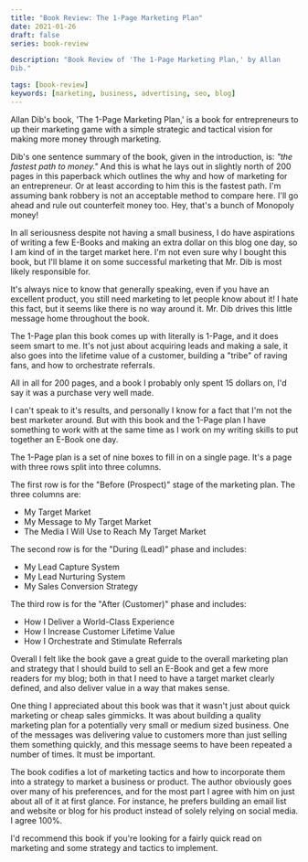 ```yaml
---
title: "Book Review: The 1-Page Marketing Plan"
date: 2021-01-26
draft: false
series: book-review

description: "Book Review of 'The 1-Page Marketing Plan,' by Allan
Dib."

tags: [book-review]
keywords: [marketing, business, advertising, seo, blog]
---
```


Allan Dib's book, 'The 1-Page Marketing Plan,' is a book for
entrepreneurs to up their marketing game with a simple strategic and
tactical vision for making more money through marketing.

Dib's one sentence summary of the book, given in the introduction, is:
*"the fastest path to money."* And this is what he lays out in
slightly north of 200 pages in this paperback which outlines the why
and how of marketing for an entrepreneur.  Or at least according to
him this is the fastest path.  I'm assuming bank robbery is not an
acceptable method to compare here.  I'll go ahead and rule out
counterfeit money too.  Hey, that's a bunch of Monopoly money!

In all seriousness despite not having a small business, I do have
aspirations of writing a few E-Books and making an extra dollar on this
blog one day, so I am kind of in the target market here.  I'm not even
sure why I bought this book, but I'll blame it on some successful
marketing that Mr. Dib is most likely responsible for.

It's always nice to know that generally speaking, even if you have an
excellent product, you still need marketing to let people know about
it!  I hate this fact, but it seems like there is no way around it.
Mr. Dib drives this little message home throughout the book.

The 1-Page plan this book comes up with literally is 1-Page, and it
does seem smart to me.  It's not just about acquiring leads and making
a sale, it also goes into the lifetime value of a customer, building a
"tribe" of raving fans, and how to orchestrate referrals.

All in all for 200 pages, and a book I probably only spent 15 dollars
on, I'd say it was a purchase very well made.

I can't speak to it's results, and personally I know for a fact that
I'm not the best marketer around.  But with this book and the 1-Page
plan I have something to work with at the same time as I work on my
writing skills to put together an E-Book one day.

The 1-Page plan is a set of nine boxes to fill in on a single page.
It's a page with three rows split into three columns.

The first row is for the "Before (Prospect)" stage of the marketing
plan.  The three columns are:

* My Target Market
* My Message to My Target Market
* The Media I Will Use to Reach My Target Market

The second row is for the "During (Lead)" phase and includes:

* My Lead Capture System
* My Lead Nurturing System
* My Sales Conversion Strategy

The third row is for the "After (Customer)" phase and includes:

* How I Deliver a World-Class Experience
* How I Increase Customer Lifetime Value
* How I Orchestrate and Stimulate Referrals

Overall I felt like the book gave a great guide to the overall
marketing plan and strategy that I should build to sell an E-Book and
get a few more readers for my blog; both in that I need to have a
target market clearly defined, and also deliver value in a way that
makes sense.

One thing I appreciated about this book was that it wasn't just about
quick marketing or cheap sales gimmicks.  It was about building a
quality marketing plan for a potentially very small or medium sized
business. One of the messages was delivering value to customers
more than just selling them something quickly, and this message seems
to have been repeated a number of times.  It must be important.

The book codifies a lot of marketing tactics and how to incorporate
them into a strategy to market a business or product.  The author
obviously goes over many of his preferences, and for the most part I
agree with him on just about all of it at first glance.  For instance,
he prefers building an email list and website or blog for his product
instead of solely relying on social media.  I agree 100%.

I'd recommend this book if you're looking for a fairly quick read on
marketing and some strategy and tactics to implement.






